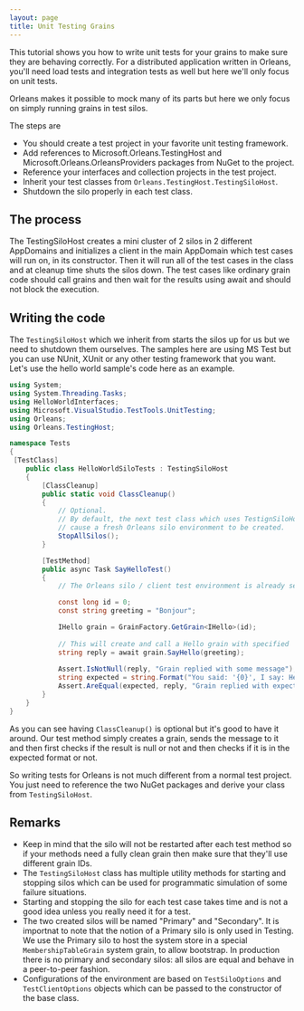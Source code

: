 ```yaml
---
layout: page
title: Unit Testing Grains
---
```


This tutorial shows you how to write unit tests for your grains to make sure they are behaving correctly.
For a distributed application written in Orleans, you'll need load tests and integration tests as well but here we'll only focus on unit tests.

Orleans makes it possible to mock many of its parts but here we only focus on simply running grains in test silos.

The steps are

- You should create a test project in your favorite unit testing framework.
- Add references to Microsoft.Orleans.TestingHost and Microsoft.Orleans.OrleansProviders packages from NuGet to the project.
- Reference your interfaces and collection projects in the test project.
- Inherit your test classes from `Orleans.TestingHost.TestingSiloHost`.
- Shutdown the silo properly in each test class.

## The process
The TestingSiloHost creates a mini cluster of 2 silos in 2 different AppDomains and initializes a client in the main AppDomain which test cases will run on, in its constructor.
 Then it will run all of the test cases in the class and at cleanup time shuts the silos down.
The test cases like ordinary grain code should call grains and then wait for the results using await and should not block the execution.

## Writing the code
The `TestingSiloHost` which we inherit from starts the silos up for us but we need to shutdown them ourselves.
The samples here are using MS Test but you can use NUnit, XUnit or any other testing framework that you want. Let's use the hello world sample's code here as an example.

``` csharp
using System;
using System.Threading.Tasks;
using HelloWorldInterfaces;
using Microsoft.VisualStudio.TestTools.UnitTesting;
using Orleans;
using Orleans.TestingHost;

namespace Tests
{
 [TestClass]
    public class HelloWorldSiloTests : TestingSiloHost
    {
        [ClassCleanup]
        public static void ClassCleanup()
        {
            // Optional. 
            // By default, the next test class which uses TestignSiloHost will
            // cause a fresh Orleans silo environment to be created.
            StopAllSilos();
        }

        [TestMethod]
        public async Task SayHelloTest()
        {
            // The Orleans silo / client test environment is already set up at this point.

            const long id = 0;
            const string greeting = "Bonjour";

            IHello grain = GrainFactory.GetGrain<IHello>(id);
            
            // This will create and call a Hello grain with specified 'id' in one of the test silos.
            string reply = await grain.SayHello(greeting);
            
            Assert.IsNotNull(reply, "Grain replied with some message");
            string expected = string.Format("You said: '{0}', I say: Hello!", greeting);
            Assert.AreEqual(expected, reply, "Grain replied with expected message");
        }
    }
}   

```

As you can see having `ClassCleanup()` is optional but it's good to have it around. 
Our test method simply creates a grain, sends the message to it and then first checks if the result is null or not and then checks if it is in the expected format or not.

So writing tests for Orleans is not much different from a normal test project.
You just need to reference the two NuGet packages and derive your class from `TestingSiloHost`. 

## Remarks

- Keep in mind that the silo will not be restarted after each test method so if your methods need a fully clean grain then make sure that they'll use different grain IDs.
- The `TestingSiloHost` class has multiple utility methods for starting and stopping silos which can be used for programmatic simulation of some failure situations.
- Starting and stopping the silo for each test case takes time and is not a good idea unless you really need it for a test.
- The two created silos will be named "Primary" and "Secondary". It is importnat to note that the notion of a Primary silo is only used in Testing. We use the Primary silo to host the system store in a special `MembershipTableGrain` system grain, to allow bootstrap. In production there is no primary and secondary silos: all silos are equal and behave in a peer-to-peer fashion.
- Configurations of the environment are based on `TestSiloOptions` and `TestClientOptions` objects which can be passed to the constructor of the base class.

